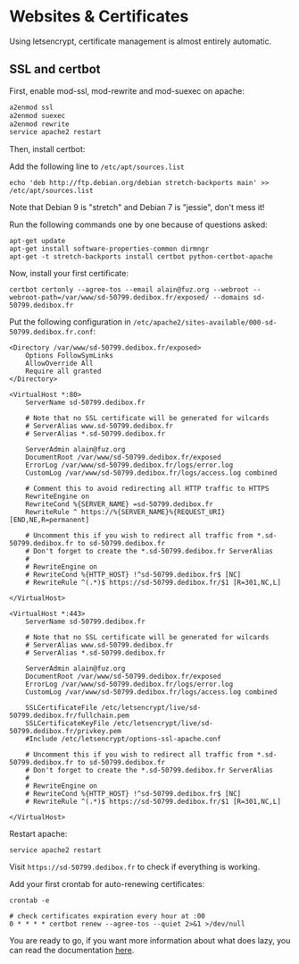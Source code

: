 # Websites & Certificates

Using letsencrypt, certificate management is almost entirely automatic.

## SSL and certbot

First, enable mod-ssl, mod-rewrite and mod-suexec on apache:

```sh
a2enmod ssl
a2enmod suexec
a2enmod rewrite
service apache2 restart
```

Then, install certbot:

Add the following line to `/etc/apt/sources.list`

```
echo 'deb http://ftp.debian.org/debian stretch-backports main' >> /etc/apt/sources.list 
```

Note that Debian 9 is "stretch" and Debian 7 is "jessie", don't mess it!

Run the following commands one by one because of questions asked:

```
apt-get update
apt-get install software-properties-common dirmngr
apt-get -t stretch-backports install certbot python-certbot-apache
```

Now, install your first certificate:

```
certbot certonly --agree-tos --email alain@fuz.org --webroot --webroot-path=/var/www/sd-50799.dedibox.fr/exposed/ --domains sd-50799.dedibox.fr
```

Put the following configuration in `/etc/apache2/sites-available/000-sd-50799.dedibox.fr.conf`:

```apacheconfig
<Directory /var/www/sd-50799.dedibox.fr/exposed>
    Options FollowSymLinks
    AllowOverride All
    Require all granted
</Directory>

<VirtualHost *:80>
    ServerName sd-50799.dedibox.fr

    # Note that no SSL certificate will be generated for wilcards
    # ServerAlias www.sd-50799.dedibox.fr
    # ServerAlias *.sd-50799.dedibox.fr

    ServerAdmin alain@fuz.org
    DocumentRoot /var/www/sd-50799.dedibox.fr/exposed
    ErrorLog /var/www/sd-50799.dedibox.fr/logs/error.log
    CustomLog /var/www/sd-50799.dedibox.fr/logs/access.log combined

    # Comment this to avoid redirecting all HTTP traffic to HTTPS
    RewriteEngine on
    RewriteCond %{SERVER_NAME} =sd-50799.dedibox.fr
    RewriteRule ^ https://%{SERVER_NAME}%{REQUEST_URI} [END,NE,R=permanent]

    # Uncomment this if you wish to redirect all traffic from *.sd-50799.dedibox.fr to sd-50799.dedibox.fr
    # Don't forget to create the *.sd-50799.dedibox.fr ServerAlias
    #
    # RewriteEngine on
    # RewriteCond %{HTTP_HOST} !^sd-50799.dedibox.fr$ [NC]
    # RewriteRule ^(.*)$ https://sd-50799.dedibox.fr/$1 [R=301,NC,L]

</VirtualHost>

<VirtualHost *:443>
    ServerName sd-50799.dedibox.fr

    # Note that no SSL certificate will be generated for wilcards
    # ServerAlias www.sd-50799.dedibox.fr
    # ServerAlias *.sd-50799.dedibox.fr

    ServerAdmin alain@fuz.org
    DocumentRoot /var/www/sd-50799.dedibox.fr/exposed
    ErrorLog /var/www/sd-50799.dedibox.fr/logs/error.log
    CustomLog /var/www/sd-50799.dedibox.fr/logs/access.log combined

    SSLCertificateFile /etc/letsencrypt/live/sd-50799.dedibox.fr/fullchain.pem
    SSLCertificateKeyFile /etc/letsencrypt/live/sd-50799.dedibox.fr/privkey.pem
    #Include /etc/letsencrypt/options-ssl-apache.conf

    # Uncomment this if you wish to redirect all traffic from *.sd-50799.dedibox.fr to sd-50799.dedibox.fr
    # Don't forget to create the *.sd-50799.dedibox.fr ServerAlias
    #
    # RewriteEngine on
    # RewriteCond %{HTTP_HOST} !^sd-50799.dedibox.fr$ [NC]
    # RewriteRule ^(.*)$ https://sd-50799.dedibox.fr/$1 [R=301,NC,L]

</VirtualHost>
```

Restart apache:

```
service apache2 restart
```

Visit `https://sd-50799.dedibox.fr` to check if everything is working.

Add your first crontab for auto-renewing certificates:

```
crontab -e
```

```cron
# check certificates expiration every hour at :00
0 * * * * certbot renew --agree-tos --quiet 2>&1 >/dev/null
```

You are ready to go, if you want more information about what does lazy, you
can read the documentation [here](certificate.md).
